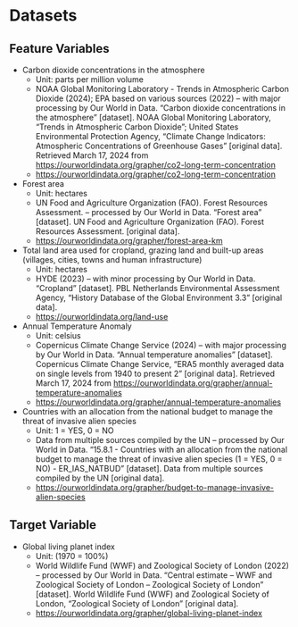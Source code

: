 <!-- ABOUT THE DATASETS -->
# Datasets

## Feature Variables
- Carbon dioxide concentrations in the atmosphere
    - Unit: parts per million volume
    - NOAA Global Monitoring Laboratory - Trends in Atmospheric Carbon Dioxide (2024); EPA based on various sources (2022) – with major processing by Our World in Data. “Carbon dioxide concentrations in the atmosphere” [dataset]. NOAA Global Monitoring Laboratory, “Trends in Atmospheric Carbon Dioxide”; United States Environmental Protection Agency, “Climate Change Indicators: Atmospheric Concentrations of Greenhouse Gases” [original data]. Retrieved March 17, 2024 from https://ourworldindata.org/grapher/co2-long-term-concentration
    - https://ourworldindata.org/grapher/co2-long-term-concentration
- Forest area
    - Unit: hectares
    - UN Food and Agriculture Organization (FAO). Forest Resources Assessment. – processed by Our World in Data. “Forest area” [dataset]. UN Food and Agriculture Organization (FAO). Forest Resources Assessment. [original data].
    - https://ourworldindata.org/grapher/forest-area-km
- Total land area used for cropland, grazing land and built-up areas (villages, cities, towns and human infrastructure)
    - Unit: hectares
    - HYDE (2023) – with minor processing by Our World in Data. “Cropland” [dataset]. PBL Netherlands Environmental Assessment Agency, “History Database of the Global Environment 3.3” [original data].
    - https://ourworldindata.org/land-use
- Annual Temperature Anomaly
    - Unit: celsius
    - Copernicus Climate Change Service (2024) – with major processing by Our World in Data. “Annual temperature anomalies” [dataset]. Copernicus Climate Change Service, “ERA5 monthly averaged data on single levels from 1940 to present 2” [original data]. Retrieved March 17, 2024 from https://ourworldindata.org/grapher/annual-temperature-anomalies
    - https://ourworldindata.org/grapher/annual-temperature-anomalies
- Countries with an allocation from the national budget to manage the threat of invasive alien species
    - Unit: 1 = YES, 0 = NO
    - Data from multiple sources compiled by the UN – processed by Our World in Data. “15.8.1 - Countries with an allocation from the national budget to manage the threat of invasive alien species (1 = YES, 0 = NO) - ER_IAS_NATBUD” [dataset]. Data from multiple sources compiled by the UN [original data].
    - https://ourworldindata.org/grapher/budget-to-manage-invasive-alien-species

## Target Variable
- Global living planet index
    - Unit: (1970 = 100%)
    - World Wildlife Fund (WWF) and Zoological Society of London (2022) – processed by Our World in Data. “Central estimate – WWF and Zoological Society of London – Zoological Society of London” [dataset]. World Wildlife Fund (WWF) and Zoological Society of London, “Zoological Society of London” [original data].
    - https://ourworldindata.org/grapher/global-living-planet-index